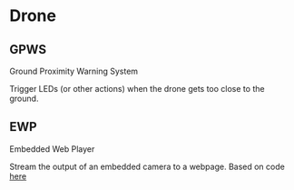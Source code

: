 # Drone

GPWS
----

Ground Proximity Warning System

Trigger LEDs (or other actions) when the drone gets too close to the ground.

EWP
----

Embedded Web Player

Stream the output of an embedded camera to a webpage. Based on code [here](https://www.pyimagesearch.com/2019/09/02/opencv-stream-video-to-web-browser-html-page/)
